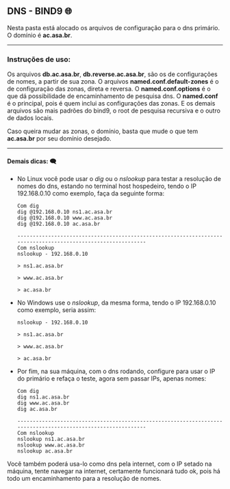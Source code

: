 ## DNS - BIND9  :globe_with_meridians:

Nesta pasta está alocado os arquivos de configuração para o dns primário. O domínio é __ac.asa.br__.

---

### Instruções de uso:

Os arquivos **db.ac.asa.br**, **db.reverse.ac.asa.br**, são os de configurações de nomes, a partir de sua zona. O arquivos **named.conf.default-zones** é o de configuração das zonas, direta e reversa. O **named.conf.options** é o que dá possibilidade de encaminhamento de pesquisa dns. O **named.conf**  é o principal, pois é quem inclui as configurações das zonas. E os demais arquivos são mais padrões do bind9, o root de pesquisa recursiva e o outro de dados locais.

Caso queira mudar as zonas, o domínio, basta que mude o que tem **ac.asa.br** por seu domínio desejado.

---

#### Demais dicas: :left_speech_bubble:

- No Linux você pode usar o *dig* ou o *nslookup* para testar a resolução de nomes do dns, estando no terminal host hospedeiro, tendo o IP 192.168.0.10 como exemplo, faça da seguinte forma:
  
  ```shell
  Com dig
  dig @192.168.0.10 ns1.ac.asa.br
  dig @192.168.0.10 www.ac.asa.br
  dig @192.168.0.10 ac.asa.br
  
  -------------------------------------------------------------------------------------------------------------
  Com nslookup
  nslookup - 192.168.0.10
  
  > ns1.ac.asa.br
  
  > www.ac.asa.br
  
  > ac.asa.br
  ```

- No Windows use o _nslookup_, da mesma forma, tendo o IP 192.168.0.10 como exemplo, seria assim:
  
  ```shell
  nslookup - 192.168.0.10
  
  > ns1.ac.asa.br
  
  > www.ac.asa.br
  
  > ac.asa.br
  ```

- Por fim, na sua máquina, com o dns rodando, configure para usar o IP do primário e refaça o teste, agora sem passar IPs, apenas nomes:
  
  ```shell
  Com dig
  dig ns1.ac.asa.br
  dig www.ac.asa.br
  dig ac.asa.br
  
  -------------------------------------------------------------------------------------------------------------
  Com nslookup
  nslookup ns1.ac.asa.br
  nslookup www.ac.asa.br
  nslookup ac.asa.br
  ```

Você também poderá usa-lo como dns pela internet, com o IP setado na máquina, tente navegar na internet, certamente funcionará tudo ok, pois há todo um encaminhamento para a resolução de nomes.
